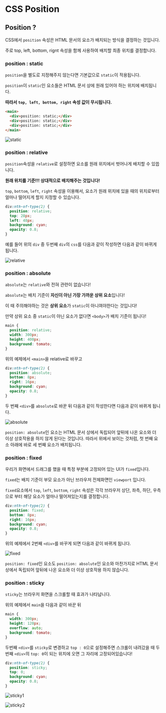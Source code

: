 # CSS Position

## Position ?

CSS에서 `position` 속성은 HTML 문서의 요소가 배치되는 방식을 결정하는 것입니다.

주로 top, left, bottom, rignt 속성을 함께 사용하여 배치할 최종 위치를 결정합니다.

### **position : static**

`position`을 별도로 지정해주지 않는다면 기본값으로 `static`이 적용됩니다.

`position`이 `static`인 요소들은 HTML 문서 상에 원래 있어야 하는 위치에 배치됩니다.

**따라서 `top, left, bottom, right` 속성 값이 무시됩니다.**

```html
<main>
  <div>position: static;</div>
  <div>position: static;</div>
  <div>position: static;</div>
</main>
```

![static](../../images/etc/CSS%20Position/static.png)

### **position : relative**

`position`속성을 `relative`로 설정하면 요소를 원래 위치에서 벗어나게 배치할 수 있씁니다.

**원래 위치를 기준!!!
상대적으로 배치해주는 것입니다!**

`top`, `bottom`, `left`, `right` 속성을 이용해서, 요소가 원래 위치에 있을 때의 위치로부터 얼마나 떨어지게 할지 지정할 수 있습니다.

```css
div:nth-of-type(2) {
  position: relative;
  top: 28px;
  left: 48px;
  background: cyan;
  opacity: 0.8;
}
```

예를 들어 위의 `div` 중 두번째 `div`의 `css`를 다음과 같이 작성하면 다음과 같이 바뀌게 됩니다.

![relative](../../../images/Language/CSS/CSS%20Position/relative.png)

### **position : absolute**

`absolute`는 `relative`와 전혀 관련이 없습니다!

`absolute`는 배치 기준이 **자신이 아닌 가장 가까운 상위 요소**입니다!

이 때 주의해야하는 것은 **상위 요소**가 `static`이 아니여야한다는 것입니다!

만약 상위 요소 중 `static`이 아닌 요소가 없다면 `<body>`가 배치 기준이 됩니다!

```css
main {
  position: relative;
  width: 300px;
  height: 400px;
  background: tomato;
}
```

위의 예제에서 `<main>`을 relative로 바꾸고

```css
div:nth-of-type(2) {
  position: absolute;
  bottom: 8px;
  right: 16px;
  background: cyan;
  opacity: 0.8;
}
```

두 번째 `<div>`를 `absolute`로 바꾼 뒤 다음과 같이 작성한다면 다음과 같이 바뀌게 됩니다.

![absolute](../../../images/Language/CSS/CSS%20Position/absolute.png)

`position: absolute`인 요소는 HTML 문서 상에서 독립되어 앞뒤에 나온 요소와 더 이상 상호작용을 하지 않게 된다는 것입니다.
따라서 위에서 보이는 것처럼, 첫 번째 요소 아래에 바로 세 번째 요소가 배치됩니다.

### **position : fixed**

우리가 화면에서 드래그를 했을 때 특정 부분에 고정되어 있는 UI가 `fixed`입니다.

`fixed`는 배치 기준이 부모 요소가 아닌 브라우저 전체화면인 `viewport` 입니다.

`fixed`요소에서 `top`, `left`, `bottom`, `right` 속성은 각각 브라우저 상단, 좌측, 하단, 우측으로 부터 해당 요소가 얼마나 떨어져있는지를 결정합니다.

```css
div:nth-of-type(2) {
  position: fixed;
  bottom: 8px;
  right: 16px;
  background: cyan;
  opacity: 0.8;
}
```

위의 예제에서 2번째 `<div>`를 바꾸게 되면 다음과 같이 바뀌게 됩니다.

![fixed](../../../images/Language/CSS/CSS%20Position/fixed.png)

`position: fixed`인 요소도 `position: absolute`인 요소와 마찬가지로 HTML 문서 상에서 독립되어 앞뒤에 나온 요소와 더 이상 상호작용 하지 않습니다.

### **position : sticky**

`sticky`는 브라우저 화면을 스크롤할 때 효과가 나타납니다.

위의 예제에서 `main`을 다음과 같이 바꾼 뒤

```css
main {
  width: 300px;
  height: 120px;
  overflow: auto;
  background: tomato;
}
```

두번째 `<div>`를 `sticky`로 변경하고 `top : 0`으로 설정해주면 스크롤이 내려갔을 때 두번째 `<div>`의 `top: 0`이 되는 위치에 오면 그 자리에 고정되어있습니다!

```css
div:nth-of-type(2) {
  position: sticky;
  top: 0;
  background: cyan;
  opacity: 0.8;
}
```

![sticky1](../../../images/Language/CSS/CSS%20Position/sticky1.png)

![sticky2](../../../images/Language/CSS/CSS%20Position/sticky2.png)
